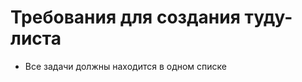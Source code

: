 # Требования для создания туду-листа
<!-- * Задачу также можно добавить нажатием “Enter” внутри поля ввода -->
* Все задачи должны находится в одном списке
<!-- * Все задачи должны выводится в обратном порядке добавления (последняя задача выводится первой)
* Задачи можно выполнять сразу все нажатием на соответствующую кнопку
* Выполненные задачи можно удалять нажатием на соответствующую кнопку
* Задачи можно фильтровать (изначально должны выводится все задачи)
    * Фильтр “Все” - показывает все задачи
    * Фильтр “Невыполненные” - показывает только невыполненные задачи
    * Фильтр “Выполненные” - показывает только выполненные задачи
* Задачи должны отображаться на странице по 5 штук, далее задачи должны перемещаться на следующую страницу (пагинация) -->
